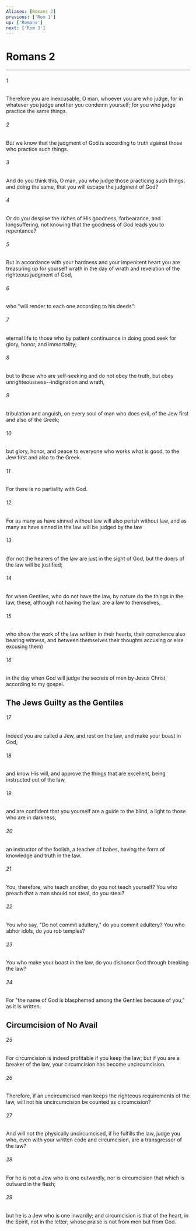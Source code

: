 ```yaml
---
Aliases: [Romans 2]
previous: ['Rom 1']
up: ['Romans']
next: ['Rom 3']
---
```

# Romans 2

***


###### 1 
Therefore you are inexcusable, O man, whoever you are who judge, for in whatever you judge another you condemn yourself; for you who judge practice the same things. 

###### 2 
But we know that the judgment of God is according to truth against those who practice such things. 

###### 3 
And do you think this, O man, you who judge those practicing such things, and doing the same, that you will escape the judgment of God? 

###### 4 
Or do you despise the riches of His goodness, forbearance, and longsuffering, not knowing that the goodness of God leads you to repentance? 

###### 5 
But in accordance with your hardness and your impenitent heart you are treasuring up for yourself wrath in the day of wrath and revelation of the righteous judgment of God, 

###### 6 
who "will render to each one according to his deeds": 

###### 7 
eternal life to those who by patient continuance in doing good seek for glory, honor, and immortality; 

###### 8 
but to those who are self-seeking and do not obey the truth, but obey unrighteousness--indignation and wrath, 

###### 9 
tribulation and anguish, on every soul of man who does evil, of the Jew first and also of the Greek; 

###### 10 
but glory, honor, and peace to everyone who works what is good, to the Jew first and also to the Greek. 

###### 11 
For there is no partiality with God. 

###### 12 
For as many as have sinned without law will also perish without law, and as many as have sinned in the law will be judged by the law 

###### 13 
(for not the hearers of the law are just in the sight of God, but the doers of the law will be justified; 

###### 14 
for when Gentiles, who do not have the law, by nature do the things in the law, these, although not having the law, are a law to themselves, 

###### 15 
who show the work of the law written in their hearts, their conscience also bearing witness, and between themselves their thoughts accusing or else excusing them) 

###### 16 
in the day when God will judge the secrets of men by Jesus Christ, according to my gospel.

## The Jews Guilty as the Gentiles 

###### 17 
Indeed you are called a Jew, and rest on the law, and make your boast in God, 

###### 18 
and know His will, and approve the things that are excellent, being instructed out of the law, 

###### 19 
and are confident that you yourself are a guide to the blind, a light to those who are in darkness, 

###### 20 
an instructor of the foolish, a teacher of babes, having the form of knowledge and truth in the law. 

###### 21 
You, therefore, who teach another, do you not teach yourself? You who preach that a man should not steal, do you steal? 

###### 22 
You who say, "Do not commit adultery," do you commit adultery? You who abhor idols, do you rob temples? 

###### 23 
You who make your boast in the law, do you dishonor God through breaking the law? 

###### 24 
For "the name of God is blasphemed among the Gentiles because of you," as it is written.

## Circumcision of No Avail 

###### 25 
For circumcision is indeed profitable if you keep the law; but if you are a breaker of the law, your circumcision has become uncircumcision. 

###### 26 
Therefore, if an uncircumcised man keeps the righteous requirements of the law, will not his uncircumcision be counted as circumcision? 

###### 27 
And will not the physically uncircumcised, if he fulfills the law, judge you who, even with your written code and circumcision, are a transgressor of the law? 

###### 28 
For he is not a Jew who is one outwardly, nor is circumcision that which is outward in the flesh; 

###### 29 
but he is a Jew who is one inwardly; and circumcision is that of the heart, in the Spirit, not in the letter; whose praise is not from men but from God.
